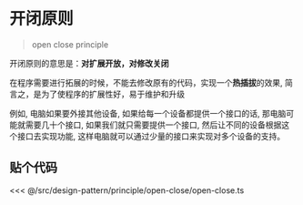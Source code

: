# 开闭原则

> open close principle

开闭原则的意思是：**对扩展开放，对修改关闭**

在程序需要进行拓展的时候，不能去修改原有的代码，实现一个**热插拔**的效果, 简言之，是为了使程序的扩展性好，易于维护和升级

例如, 电脑如果要外接其他设备, 如果给每一个设备都提供一个接口的话, 那电脑可能就需要几十个接口, 如果我们就只需要提供一个接口, 然后让不同的设备根据这个接口去实现功能, 这样电脑就可以通过少量的接口来实现对多个设备的支持。

## 贴个代码

<<< @/src/design-pattern/principle/open-close/open-close.ts

